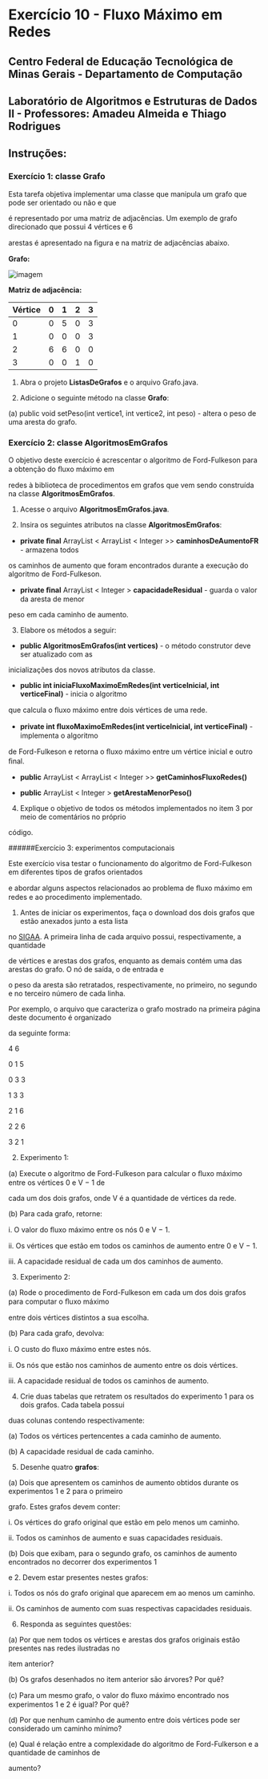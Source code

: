 
# ﻿Exercício 10 - Fluxo Máximo em Redes

## Centro Federal de Educação Tecnológica de Minas Gerais - Departamento de Computação

## Laboratório de Algoritmos e Estruturas de Dados II - Professores: Amadeu Almeida e Thiago Rodrigues


## Instruções:


### Exercício 1: classe Grafo

Esta tarefa objetiva implementar uma classe que manipula um grafo que pode ser orientado ou não e que

é representado por uma matriz de adjacências. Um exemplo de grafo direcionado que possui 4 vértices e 6

arestas é apresentado na ﬁgura e na matriz de adjacências abaixo.

**Grafo:**

![imagem](Imagens/Imagem%2001.png)

**Matriz de adjacência:**

| Vértice | 0 | 1 | 2 | 3| 
|---------|---|---|---|---|
|0| 0 | 5 | 0 | 3 |
|1| 0 | 0 | 0 | 3 |
|2| 6 | 6 | 0 | 0 |
|3| 0 | 0 | 1 | 0 |

1. Abra o projeto **ListasDeGrafos** e o arquivo Grafo.java.

2. Adicione o seguinte método na classe **Grafo**:

(a) public void setPeso(int vertice1, int vertice2, int peso) - altera o peso de uma aresta do grafo.

### Exercício 2: classe AlgoritmosEmGrafos

O objetivo deste exercício é acrescentar o algoritmo de Ford-Fulkeson para a obtenção do ﬂuxo máximo em

redes à biblioteca de procedimentos em grafos que vem sendo construída na classe **AlgoritmosEmGrafos**.

1. Acesse o arquivo **AlgoritmosEmGrafos.java**.

2. Insira os seguintes atributos na classe **AlgoritmosEmGrafos**:

* **private ﬁnal** ArrayList < ArrayList < Integer >> **caminhosDeAumentoFR** - armazena todos

os caminhos de aumento que foram encontrados durante a execução do algoritmo de Ford-Fulkeson.

* **private ﬁnal** ArrayList < Integer > **capacidadeResidual** - guarda o valor da aresta de menor

peso em cada caminho de aumento.

3. Elabore os métodos a seguir:

* **public AlgoritmosEmGrafos(int vertices)** - o método construtor deve ser atualizado com as

inicializações dos novos atributos da classe.

* **public int iniciaFluxoMaximoEmRedes(int verticeInicial, int verticeFinal)** - inicia o algoritmo

que calcula o ﬂuxo máximo entre dois vértices de uma rede.

* **private int ﬂuxoMaximoEmRedes(int verticeInicial, int verticeFinal)** - implementa o algoritmo

de Ford-Fulkeson e retorna o ﬂuxo máximo entre um vértice inicial e outro ﬁnal.

* **public** ArrayList < ArrayList < Integer >> **getCaminhosFluxoRedes()**

* **public** ArrayList < Integer > **getArestaMenorPeso()**

4. Explique o objetivo de todos os métodos implementados no item 3 por meio de comentários no próprio

código.

######Exercício 3: experimentos computacionais

Este exercício visa testar o funcionamento do algoritmo de Ford-Fulkeson em diferentes tipos de grafos orientados

e abordar alguns aspectos relacionados ao problema de ﬂuxo máximo em redes e ao procedimento implementado.

1. Antes de iniciar os experimentos, faça o download dos dois grafos que estão anexados junto a esta lista

no [SIGAA](https://sig.cefetmg.br/sigaa/). A primeira linha de cada arquivo possui, respectivamente, a quantidade

de vértices e arestas dos grafos, enquanto as demais contém uma das arestas do grafo. O nó de saída, o de entrada e

o peso da aresta são retratados, respectivamente, no primeiro, no segundo e no terceiro número de cada linha.

Por exemplo, o arquivo que caracteriza o grafo mostrado na primeira página deste documento é organizado

da seguinte forma:

4 6

0 1 5

0 3 3

1 3 3

2 1 6

2 2 6

3 2 1

2. Experimento 1:

(a) Execute o algoritmo de Ford-Fulkeson para calcular o ﬂuxo máximo entre os vértices 0 e V − 1 de

cada um dos dois grafos, onde V é a quantidade de vértices da rede.

(b) Para cada grafo, retorne:

i. O valor do ﬂuxo máximo entre os nós 0 e V − 1.

ii. Os vértices que estão em todos os caminhos de aumento entre 0 e V − 1.

iii. A capacidade residual de cada um dos caminhos de aumento.

3. Experimento 2:

(a) Rode o procedimento de Ford-Fulkeson em cada um dos dois grafos para computar o ﬂuxo máximo

entre dois vértices distintos a sua escolha.

(b) Para cada grafo, devolva:

i. O custo do ﬂuxo máximo entre estes nós.

ii. Os nós que estão nos caminhos de aumento entre os dois vértices.

iii. A capacidade residual de todos os caminhos de aumento.

4. Crie duas tabelas que retratem os resultados do experimento 1 para os dois grafos. Cada tabela possui

duas colunas contendo respectivamente:

(a) Todos os vértices pertencentes a cada caminho de aumento.

(b) A capacidade residual de cada caminho.

5. Desenhe quatro **grafos**:

(a) Dois que apresentem os caminhos de aumento obtidos durante os experimentos 1 e 2 para o primeiro

grafo. Estes grafos devem conter:

i. Os vértices do grafo original que estão em pelo menos um caminho.

ii. Todos os caminhos de aumento e suas capacidades residuais.

(b) Dois que exibam, para o segundo grafo, os caminhos de aumento encontrados no decorrer dos experimentos 1

e 2. Devem estar presentes nestes grafos:

i. Todos os nós do grafo original que aparecem em ao menos um caminho.

ii. Os caminhos de aumento com suas respectivas capacidades residuais.

6. Responda as seguintes questões:

(a) Por que nem todos os vértices e arestas dos grafos originais estão presentes nas redes ilustradas no

item anterior?

(b) Os grafos desenhados no item anterior são árvores? Por quê?

(c) Para um mesmo grafo, o valor do ﬂuxo máximo encontrado nos experimentos 1 e 2 é igual? Por quê?

(d) Por que nenhum caminho de aumento entre dois vértices pode ser considerado um caminho mínimo?

(e) Qual é relação entre a complexidade do algoritmo de Ford-Fulkerson e a quantidade de caminhos de

aumento?
